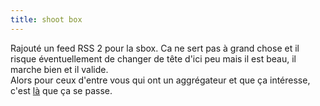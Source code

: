 ```yaml
---
title: shoot box
---
```


Rajouté un feed RSS 2 pour la sbox. Ca ne sert pas à grand chose et il risque
éventuellement de changer de tête d'ici peu mais il est beau, il marche bien
et il valide.  
Alors pour ceux d'entre vous qui ont un aggrégateur et que ça intéresse, c'est
[là](http://wtf.cyprio.net/sbox.backend.php) que ça se passe.

